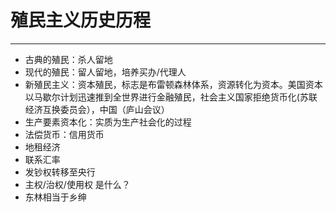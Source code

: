 # 殖民主义历史历程
---
- 古典的殖民：杀人留地
- 现代的殖民：留人留地，培养买办/代理人
- 新殖民主义：资本殖民，标志是布雷顿森林体系，资源转化为资本。美国资本以马歇尔计划迅速推到全世界进行金融殖民，社会主义国家拒绝货币化(苏联经济互换委员会），中国（庐山会议）
- 生产要素资本化：实质为生产社会化的过程
- 法偿货币：信用货币
- 地租经济
- 联系汇率
- 发钞权转移至央行
- 主权/治权/使用权 是什么？
- 东林相当于乡绅